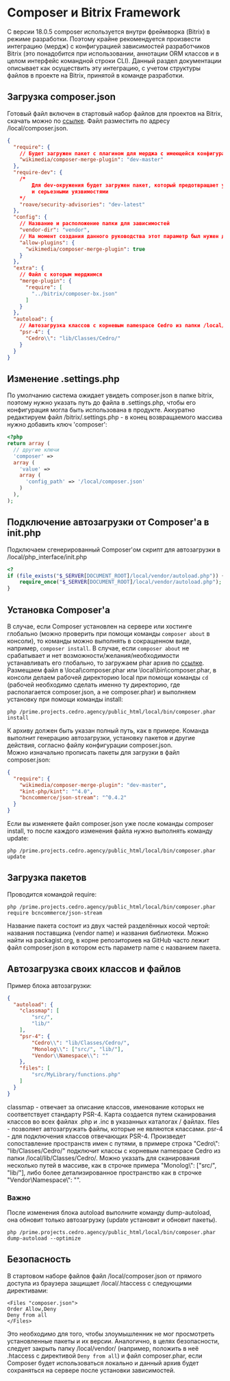 # Composer и Bitrix Framework #

С версии 18.0.5 composer используется внутри фреймворка (Bitrix) в режиме разработки. Поэтому крайне рекомендуется произвести интеграцию (мердж) с конфигурацией зависимостей разработчиков Bitrix (это понадобится при использовании, аннотации ORM классов и в целом интерфейс командной строки CLI). Данный раздел документации описывает как осуществить эту интеграцию, с учетом структуры файлов в проекте на Bitrix, принятой в команде разработки.

## Загрузка composer.json ##
Готовый файл включен в стартовый набор файлов для проектов на Bitrix, скачать можно по [ссылке](https://github.com/CedroAgency/backend_bx_starter_pack). Файл разместить по адресу
/local/composer.json.
```json
{
  "require": {
    // Будет загружен пакет с плагином для мерджа с имеющейся конфигурацией
    "wikimedia/composer-merge-plugin": "dev-master"
  },
  "require-dev": {
    /* 
        Для dev-окружения будет загружен пакет, который предотвращает установку зависимостей с известными 
        и серьезными уязвимостями
    */
    "roave/security-advisories": "dev-latest"
  },
  "config": {
    // Название и расположение папки для зависимостей
    "vendor-dir": "vendor",
    // На момент создания данного руководства этот параметр был нужен для установки плагина для мерджа
    "allow-plugins": {
      "wikimedia/composer-merge-plugin": true
    }
  },
  "extra": {
    // Файл с которым мерджимся
    "merge-plugin": {
      "require": [
        "../bitrix/composer-bx.json"
      ]
    }
  },
  "autoload": {
    // Автозагрузка классов с корневым namespace Cedro из папки /local/lib/Classes/Cedro/
    "psr-4": {
      "Cedro\\": "lib/Classes/Cedro/"
    }
  }
}
```
## Изменение .settings.php ##
По умолчанию система ожидает увидеть composer.json в папке bitrix, поэтому нужно указать путь до файла в .settings.php, чтобы его конфигурация могла быть использована в продукте.
Аккуратно редактируем файл /bitrix/.settings.php - в конец возвращаемого массива нужно добавить ключ 'composer':
```php
<?php
return array (
  // другие ключи    
  'composer' => 
  array (
    'value' => 
    array (
      'config_path' => '/local/composer.json'
    )
  ),
);
```
## Подключение автозагрузки от Composer'a в init.php ##
Подключаем сгенерированный Composer'ом скрипт для автозагрузки в /local/php_interface/init.php
```php
<?
if (file_exists("$_SERVER[DOCUMENT_ROOT]/local/vendor/autoload.php")) {
    require_once("$_SERVER[DOCUMENT_ROOT]/local/vendor/autoload.php");
}
```
## Установка Composer'а ##
В случае, если Composer установлен на сервере или хостинге глобально (можно проверить при помощи команды `composer about` в консоли), то команды можно выполнять в сокращенном виде, например, `composer install`. В случае, если `composer about` не срабатывает и нет возможности/желания/необходимости устанавливать его глобально, то загружаем phar архив по [ссылке](https://getcomposer.org/download/latest-stable/composer.phar). Размещаем файл в \local\composer.phar или \local\bin\composer.phar, в консоли делаем рабочей директорию local при помощи команды `cd` (рабочей необходимо сделать именно ту директорию, где располагается composer.json, а не composer.phar) и выполняем установку при помощи команды install:
```
php /prime.projects.cedro.agency/public_html/local/bin/composer.phar install
```
К архиву должен быть указан полный путь, как в примере. Команда выполнит генерацию автозагрузки, установку пакетов и другие действия, согласно файлу конфигурации composer.json.  
Можно изначально прописать пакеты для загрузки в файл composer.json:
```json
{
  "require": {
    "wikimedia/composer-merge-plugin": "dev-master",
    "kint-php/kint": "^4.0",
    "bcncommerce/json-stream": "^0.4.2"
  }
}
```
Если вы изменяете файл composer.json уже после команды composer install, то после каждого изменения файла нужно выполнять команду update:
```
php /prime.projects.cedro.agency/public_html/local/bin/composer.phar update
```
## Загрузка пакетов ##
Проводится командой require:
```
php /prime.projects.cedro.agency/public_html/local/bin/composer.phar require bcncommerce/json-stream
```
Название пакета состоит из двух частей разделённых косой чертой: названия поставщика (vendor name) и названия библиотеки. Можно найти на packagist.org, в корне репозиториев на GitHub часто лежит файл composer.json в котором есть параметр name с названием пакета.
## Автозагрузка своих классов и файлов ##
Пример блока автозагрузки:
```json
{
  "autoload": {
    "classmap": [
        "src/", 
        "lib/"
    ],
    "psr-4": {
        "Cedro\\": "lib/Classes/Cedro/",
        "Monolog\\": ["src/", "lib/"],
        "Vendor\\Namespace\\": ""
    },
    "files": [
        "src/MyLibrary/functions.php"
    ]
  }
}
```
classmap - отвечает за описание классов, именование которых не соответствует стандарту PSR-4. Карта создается путем сканирования классов во всех файлах .php и .inc в указанных каталогах / файлах.
files - позволяет автозагружать файлы, которые не являются классами.
psr-4 - для подключения классов отвечающих PSR-4. Произведет сопоставление пространств имен с путями, в примере строка "Cedro\\": "lib/Classes/Cedro/" подключит классы с корневым namespace Cedro из папки /local/lib/Classes/Cedro/. Можно указать для сканирования несколько путей в массиве, как в строчке примера "Monolog\\": ["src/", "lib/"], либо более детализированное пространство как в строчке "Vendor\\Namespace\\": "".

### Важно ###
После изменения блока autoload выполните команду dump-autoload, она обновит только автозагрузку (update установит и обновит пакеты).
```
php /prime.projects.cedro.agency/public_html/local/bin/composer.phar dump-autoload --optimize
```
## Безопасность ##
В стартовом наборе файлов файл /local/composer.json от прямого доступа из браузера защищает /local/.htaccess c следующими директивами:
```
<Files "composer.json">
Order Allow,Deny
Deny from all
</Files>
```
Это необходимо для того, чтобы злоумышленник не мог просмотреть установленные пакеты и их версии.
Аналогично, в целях безопасности, следует закрыть папку /local/vendor/ (например, положить в неё .htaccess с директивой `Deny from all`) и файл composer.phar, если Composer будет использоваться локально и данный архив будет сохраняться на сервере после установки зависимостей.